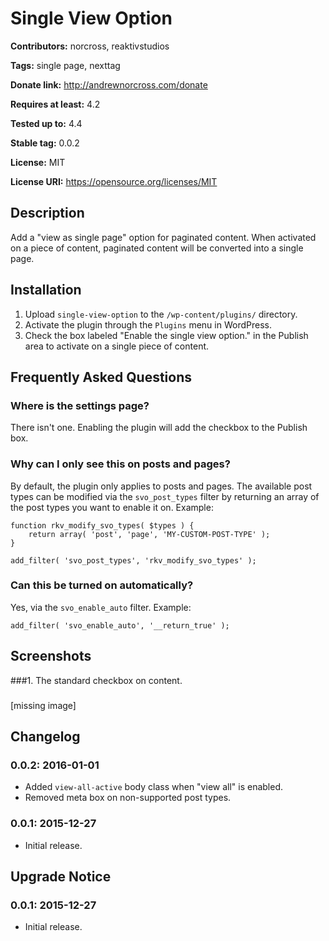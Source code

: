 # Single View Option #
**Contributors:** norcross, reaktivstudios

**Tags:** single page, nexttag

**Donate link:** http://andrewnorcross.com/donate

**Requires at least:** 4.2

**Tested up to:** 4.4

**Stable tag:** 0.0.2

**License:** MIT

**License URI:** https://opensource.org/licenses/MIT

## Description ##

Add a "view as single page" option for paginated content. When activated on a piece of content, paginated content will be converted into a single page.

## Installation ##

1. Upload `single-view-option` to the `/wp-content/plugins/` directory.
1. Activate the plugin through the `Plugins` menu in WordPress.
1. Check the box labeled "Enable the single view option." in the Publish area to activate on a single piece of content.

## Frequently Asked Questions ##

### Where is the settings page? ###

There isn't one. Enabling the plugin will add the checkbox to the Publish box.

### Why can I only see this on posts and pages? ###

By default, the plugin only applies to posts and pages. The available post types can be modified via the `svo_post_types` filter by returning an array of the post types you want to enable it on. Example:

```
function rkv_modify_svo_types( $types ) {
	return array( 'post', 'page', 'MY-CUSTOM-POST-TYPE' );
}

add_filter( 'svo_post_types', 'rkv_modify_svo_types' );
```

### Can this be turned on automatically? ###

Yes, via the `svo_enable_auto` filter. Example:

```
add_filter( 'svo_enable_auto', '__return_true' );
```

## Screenshots ##

###1. The standard checkbox on content.
###
[missing image]


## Changelog ##

### 0.0.2: 2016-01-01 ###

* Added `view-all-active` body class when "view all" is enabled.
* Removed meta box on non-supported post types.

### 0.0.1: 2015-12-27 ###

* Initial release.

## Upgrade Notice ##

### 0.0.1: 2015-12-27 ###

* Initial release.